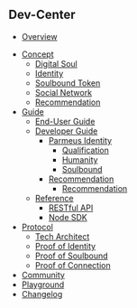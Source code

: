 <!-- docs/_sidebar.md -->
<!-- ![Logo](/imgs/parmeus-logo-white.png) -->
## Dev-Center
* [Overview](README.md)
<!-- * [Principle](principle.md) -->
* [Concept](#)
  * [Digital Soul](concept/digital-soul.md)
  * [Identity](concept/identity.md)
  * [Soulbound Token](concept/soulbound-token.md)
  * [Social Network](concept/social-network.md)
  * [Recommendation](concept/recommendation.md)
* [Guide](#)
  * [End-User Guide](guide/end-user-guide.md)
  * [Developer Guide](#)
    * [Parmeus Identity](#)
      * [Qualification](guide/dev/identity/qualification.md)
      * [Humanity](guide/dev/identity/humanity.md)
      * [Soulbound](guide/dev/identity/soulbound.md)
    * [Recommendation](#)
      * [Recommendation](guide/dev/recommendation/recommendation.md)
  * [Reference](#)
    * [RESTful API](guide/reference/restful.md)
    * [Node SDK](guide/reference/sdknode.md)
* [Protocol](#)
  * [Tech Architect](protocol/tech-arch.md)
  * [Proof of Identity](protocol/proof-of-id.md)
  * [Proof of Soulbound](protocol/proof-of-soulbound.md)
  * [Proof of Connection](protocol/proof-of-connection.md)
* [Community](community.md)
* [Playground](playground.md)
* [Changelog](changelog.md)